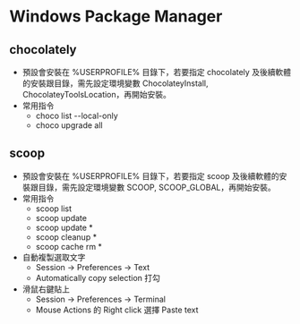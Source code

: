 # Windows Package Manager
## chocolately
* 預設會安裝在 %USERPROFILE% 目錄下，若要指定 chocolately 及後續軟體的安裝跟目錄，需先設定環境變數 ChocolateyInstall, ChocolateyToolsLocation，再開始安裝。
* 常用指令
  * choco list --local-only
  * choco upgrade all
## scoop
* 預設會安裝在 %USERPROFILE% 目錄下，若要指定 scoop 及後續軟體的安裝跟目錄，需先設定環境變數 SCOOP, SCOOP_GLOBAL，再開始安裝。
* 常用指令
  * scoop list
  * scoop update
  * scoop update *
  * scoop cleanup *
  * scoop cache rm *
* 自動複製選取文字
  * Session -> Preferences -> Text
  * Automatically copy selection 打勾
* 滑鼠右鍵貼上
  * Session -> Preferences -> Terminal
  * Mouse Actions 的 Right click 選擇 Paste text